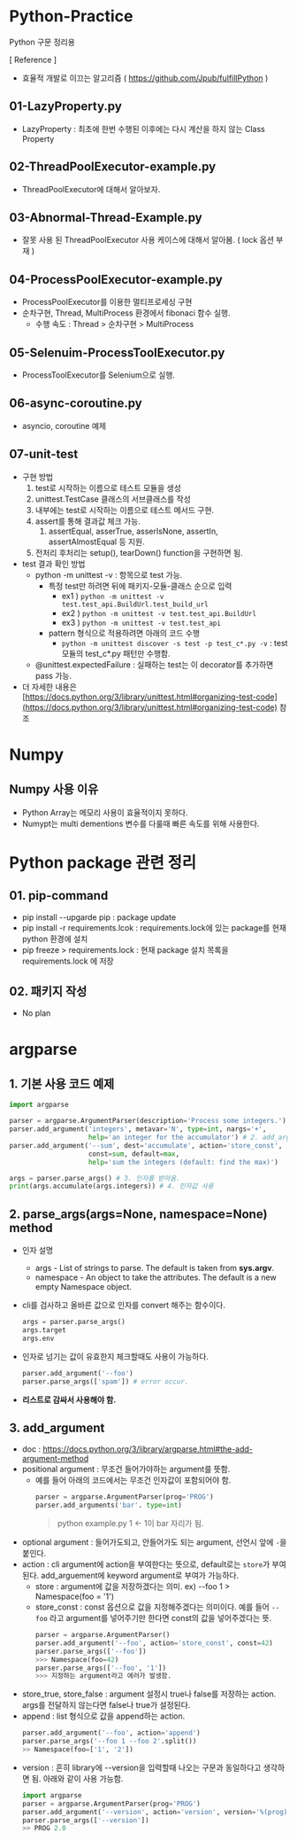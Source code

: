 # Python-Practice
Python 구문 정리용

[ Reference ]
- 효율적 개발로 이끄는 알고리즘 ( https://github.com/Jpub/fulfillPython ) 

## 01-LazyProperty.py
- LazyProperty : 최초에 한번 수행된 이후에는 다시 계산을 하지 않는 Class Property

## 02-ThreadPoolExecutor-example.py
- ThreadPoolExecutor에 대해서 알아보자.

## 03-Abnormal-Thread-Example.py
- 잘못 사용 된 ThreadPoolExecutor 사용 케이스에 대해서 알아봄. ( lock 옵션 부재 )

## 04-ProcessPoolExecutor-example.py
- ProcessPoolExecutor를 이용한 멀티프로세싱 구현
- 순차구현, Thread, MultiProcess 환경에서 fibonaci 함수 실행.
  - 수행 속도 : Thread > 순차구현 > MultiProcess

## 05-Selenuim-ProcessToolExecutor.py
- ProcessToolExecutor를 Selenium으로 실행.

## 06-async-coroutine.py
- asyncio, coroutine 예제

## 07-unit-test
- 구현 방법
  1. test로 시작하는 이름으로 테스트 모듈을 생성
  2. unittest.TestCase 클래스의 서브클래스를 작성
  3. 내부에는 test로 시작하는 이름으로 테스트 메서드 구현.
  4. assert를 통해 결과값 체크 가능.
     1. assertEqual, asserTrue, asserIsNone, assertIn, assertAlmostEqual 등 지원.
  5. 전처리 후처리는 setup(), tearDown() function을 구현하면 됨.
- test 결과 확인 방법
  - python -m unittest -v : 항목으로 test 가능.
    - 특정 test만 하려면 뒤에 패키지-모듈-클래스 순으로 입력 
      - ex1 ) `python -m unittest -v test.test_api.BuildUrl.test_build_url`
      - ex2 ) `python -m unittest -v test.test_api.BuildUrl`
      - ex3 ) `python -m unittest -v test.test_api`
    - pattern 형식으로 적용하려면 아래의 코드 수행
      - `python -m unittest discover -s test -p test_c*.py -v` : test 모듈의 test_c*.py 패턴만 수행함.
  - @unittest.expectedFailure : 실패하는 test는 이 decorator를 추가하면 pass 가능.
- 더 자세한 내용은 [https://docs.python.org/3/library/unittest.html#organizing-test-code](https://docs.python.org/3/library/unittest.html#organizing-test-code) 참조

# Numpy
## Numpy 사용 이유
- Python Array는 메모리 사용이 효율적이지 못하다.
- Numypt는 multi dementions 변수를 다룰때 빠른 속도를 위해 사용한다.

# Python package 관련 정리
## 01. pip-command
- pip install --upgarde pip : package update
- pip install -r requirements.lcok : requirements.lock에 있는 package를 현재 python 환경에 설치
- pip freeze > requirements.lock : 현재 package 설치 목록을 requirements.lock 에 저장

## 02. 패키지 작성
- No plan


# argparse
## 1. 기본 사용 코드 예제
```python
import argparse

parser = argparse.ArgumentParser(description='Process some integers.') # 1. ArgumentParser 생성
parser.add_argument('integers', metavar='N', type=int, nargs='+',
                    help='an integer for the accumulator') # 2. add_argument 함수를 통해 argument  추가.
parser.add_argument('--sum', dest='accumulate', action='store_const',
                    const=sum, default=max,
                    help='sum the integers (default: find the max)')

args = parser.parse_args() # 3. 인자를 받아옴.
print(args.accumulate(args.integers)) # 4. 인자값 사용
```

## 2. parse_args(args=None, namespace=None) method
- 인자 설명
  - args - List of strings to parse. The default is taken from **sys.argv**.
  - namespace - An object to take the attributes. The default is a new empty Namespace object.

- cli를 검사하고 올바른 값으로 인자를 convert 해주는 함수이다.
  ```python
  args = parser.parse_args()
  args.target
  args.env
  ```
- 인자로 넘기는 값이 유효한지 체크할때도 사용이 가능하다.
  ```python
  parser.add_argument('--foo')
  parser.parse_args(['spam']) # error occur.
  ```
- **리스트로 감싸서 사용해야 함.**

## 3. add_argument
- doc : https://docs.python.org/3/library/argparse.html#the-add-argument-method
- positional argument : 무조건 들어가야하는 argument를 뜻함.
  - 예를 들어 아래의 코드에서는 무조건 인자값이 포함되어야 함.
    ```python
    parser = argparse.ArgumentParser(prog='PROG')
    parser.add_arguments('bar'. type=int)
    ```
    > python example.py 1 <- 1이 bar 자리가 됨.
- optional argument : 들어가도되고, 안들어가도 되는 argument, 선언시 앞에 `-`을 붙인다.
- action : cli argument에 action을 부여한다는 뜻으로, default로는 `store`가 부여된다. add_arguement에 keyword argument로 부여가 가능하다.
  - store : argument에 값을 저장하겠다는 의미. ex) --foo 1 > Namespace(foo = '1')
  - store_const : const 옵션으로 값을 지정해주겠다는 의미이다. 예를 들어 `--foo` 라고 argument를 넣어주기만 한다면 const의 값을 넣어주겠다는 뜻.
    ``` python
    parser = argparse.ArgumentParser()
    parser.add_argument('--foo', action='store_const', const=42)
    parser.parse_args(['--foo'])
    >>> Namespace(foo=42)
    parser.parse_args(['--foo', '1'])
    >>> 지정하는 argument라고 에러가 발생함.
    ```
 - store_true, store_false : argument 설정시 true나 false를 저장하는 action. args를 전달하지 않는다면 false나 true가 설정된다.
 - append : list 형식으로 값을 append하는 action.
   ```python
   parser.add_argument('--foo', action='append')
   parser.parse_args('--foo 1 --foo 2'.split())
   >> Namespace(foo=['1', '2'])
   ```
 - version : 흔히 library에 --version을 입력할때 나오는 구문과 동일하다고 생각하면 됨. 아래와 같이 사용 가능함.
    ``` python
    import argparse
    parser = argparse.ArgumentParser(prog='PROG')
    parser.add_argument('--version', action='version', version='%(prog)s 2.0')
    parser.parse_args(['--version'])
    >> PROG 2.0
    ```
